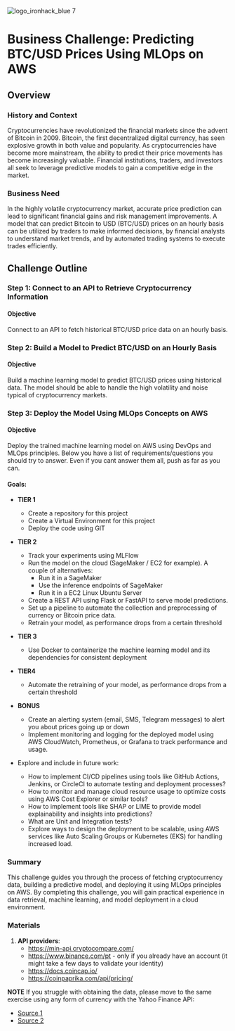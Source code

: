 ![logo_ironhack_blue 7](https://user-images.githubusercontent.com/23629340/40541063-a07a0a8a-601a-11e8-91b5-2f13e4e6b441.png)

# Business Challenge: Predicting BTC/USD Prices Using MLOps on AWS

## Overview

### History and Context

Cryptocurrencies have revolutionized the financial markets since the advent of Bitcoin in 2009. Bitcoin, the first decentralized digital currency, has seen explosive growth in both value and popularity. As cryptocurrencies have become more mainstream, the ability to predict their price movements has become increasingly valuable. Financial institutions, traders, and investors all seek to leverage predictive models to gain a competitive edge in the market.

### Business Need

In the highly volatile cryptocurrency market, accurate price prediction can lead to significant financial gains and risk management improvements. A model that can predict Bitcoin to USD (BTC/USD) prices on an hourly basis can be utilized by traders to make informed decisions, by financial analysts to understand market trends, and by automated trading systems to execute trades efficiently.

## Challenge Outline

### Step 1: Connect to an API to Retrieve Cryptocurrency Information

#### Objective

Connect to an API to fetch historical BTC/USD price data on an hourly basis.

### Step 2: Build a Model to Predict BTC/USD on an Hourly Basis

#### Objective

Build a machine learning model to predict BTC/USD prices using historical data. The model should be able to handle the high volatility and noise typical of cryptocurrency markets.

### Step 3: Deploy the Model Using MLOps Concepts on AWS

#### Objective

Deploy the trained machine learning model on AWS using DevOps and MLOps principles. Below you have a list of requirements/questions you should try to answer. Even if you cant answer them all, push as far as you can.

#### Goals:

 - **TIER 1**
    - Create a repository for this project
    - Create a Virtual Environment for this project
    - Deploy the code using GIT
 
 - **TIER 2**
     - Track your experiments using MLFlow
     - Run the model on the cloud (SageMaker / EC2 for example). A couple of alternatives:
        - Run it in a SageMaker
        - Use the inference endpoints of SageMaker
        - Run it in a EC2 Linux Ubuntu Server
    - Create a REST API using Flask or FastAPI to serve model predictions.
    - Set up a pipeline to automate the collection and preprocessing of currency or Bitcoin price data.
    - Retrain your model, as performance drops from a certain threshold
    
 - **TIER 3**
    - Use Docker to containerize the machine learning model and its dependencies for consistent deployment

 - **TIER4**
    - Automate the retraining of your model, as performance drops from a certain threshold

 - **BONUS**
    - Create an alerting system (email, SMS, Telegram messages) to alert you about prices going up or down
    - Implement monitoring and logging for the deployed model using AWS CloudWatch, Prometheus, or Grafana to track performance and usage.
 
 - Explore and include in future work:
    - How to implement CI/CD pipelines using tools like GitHub Actions, Jenkins, or CircleCI to automate testing and deployment processes?
    - How to monitor and manage cloud resource usage to optimize costs using AWS Cost Explorer or similar tools?
    - How to implement tools like SHAP or LIME to provide model explainability and insights into predictions?
    - What are Unit and Integration tests?
    - Explore ways to design the deployment to be scalable, using AWS services like Auto Scaling Groups or Kubernetes (EKS) for handling increased load.


### Summary

This challenge guides you through the process of fetching cryptocurrency data, building a predictive model, and deploying it using MLOps principles on AWS. By completing this challenge, you will gain practical experience in data retrieval, machine learning, and model deployment in a cloud environment.

### Materials

1. **API providers**:
    - https://min-api.cryptocompare.com/
    - https://www.binance.com/pt - only if you already have an account (it might take a few days to validate your identity)
    - https://docs.coincap.io/
    - https://coinpaprika.com/api/pricing/

**NOTE** If you struggle with obtaining the data, please move to the same exercise using any form of currency with the Yahoo Finance API:
- [Source 1](https://github.com/ranaroussi/yfinance)
- [Source 2](https://pypi.org/project/yfinance/)


